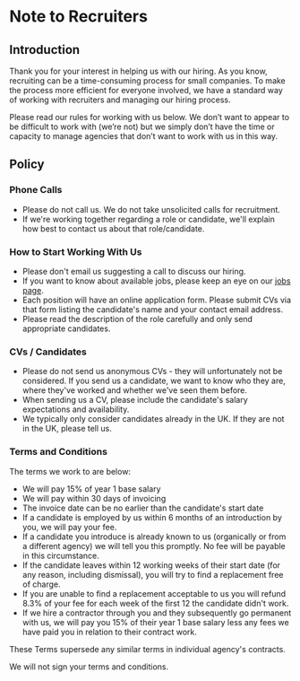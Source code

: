 # Note to Recruiters

## Introduction

Thank you for your interest in helping us with our hiring.  As you know, recruiting can be a time-consuming process for small companies. To make the process more efficient for everyone involved, we have a standard way of working with recruiters and managing our hiring process.

Please read our rules for working with us below. We don’t want to appear to be difficult to work with (we’re not) but we simply don’t have the time or capacity to manage agencies that don’t want to work with us in this way.

## Policy

### Phone Calls

* Please do not call us. We do not take unsolicited calls for recruitment.
* If we're working together regarding a role or candidate, we'll explain how best to contact us about that role/candidate.

### How to Start Working With Us

* Please don't email us suggesting a call to discuss our hiring.
* If you want to know about available jobs, please keep an eye on our [jobs page](https://broadmargins.recruiterbox.com/ "Jobs at Broadmargins").
* Each position will have an online application form. Please submit CVs via that form listing the candidate's name and your contact email address.
* Please read the description of the role carefully and only send appropriate candidates.

### CVs / Candidates

* Please do not send us anonymous CVs - they will unfortunately not be considered. If you send us a candidate, we want to know who they are, where they've worked and whether we've seen them before.
* When sending us a CV, please include the candidate's salary expectations and availability.
* We typically only consider candidates already in the UK. If they are not in the UK, please tell us.

### Terms and Conditions

The terms we work to are below:

* We will pay 15% of year 1 base salary
* We will pay within 30 days of invoicing
* The invoice date can be no earlier than the candidate's start date
* If a candidate is employed by us within 6 months of an introduction by you, we will pay your fee.
* If a candidate you introduce is already known to us (organically or from a different agency) we will tell you this promptly. No fee will be payable in this circumstance.
* If the candidate leaves within 12 working weeks of their start date (for any reason, including dismissal), you will try to find a replacement free of charge.
* If you are unable to find a replacement acceptable to us you will refund 8.3% of your fee for each week of the first 12 the candidate didn't work.
* If we hire a contractor through you and they subsequently go permanent with us, we will pay you 15% of their year 1 base salary less any fees we have paid you in relation to their contract work.

These Terms supersede any similar terms in individual agency's contracts.

We will not sign your terms and conditions.

